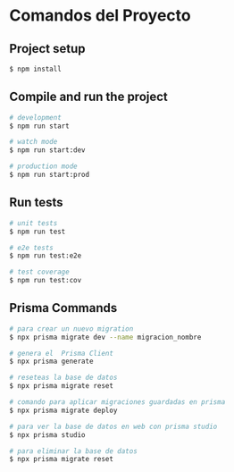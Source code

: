 # Comandos del Proyecto

## Project setup

```bash
$ npm install
```

## Compile and run the project

```bash
# development
$ npm run start

# watch mode
$ npm run start:dev

# production mode
$ npm run start:prod
```

## Run tests

```bash
# unit tests
$ npm run test

# e2e tests
$ npm run test:e2e

# test coverage
$ npm run test:cov
```

## Prisma Commands

```bash
# para crear un nuevo migration
$ npx prisma migrate dev --name migracion_nombre

# genera el  Prisma Client
$ npx prisma generate

# reseteas la base de datos
$ npx prisma migrate reset

# comando para aplicar migraciones guardadas en prisma
$ npx prisma migrate deploy

# para ver la base de datos en web con prisma studio
$ npx prisma studio

# para eliminar la base de datos
$ npx prisma migrate reset

```
